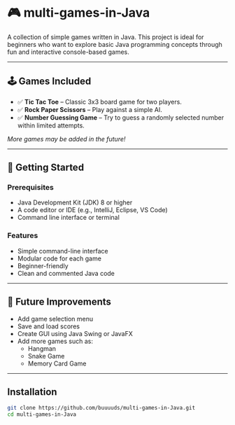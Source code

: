 # 🎮 multi-games-in-Java

A collection of simple games written in Java. This project is ideal for beginners who want to explore basic Java programming concepts through fun and interactive console-based games.

---

## 🕹️ Games Included

- ✅ **Tic Tac Toe** – Classic 3x3 board game for two players.  
- ✅ **Rock Paper Scissors** – Play against a simple AI.  
- ✅ **Number Guessing Game** – Try to guess a randomly selected number within limited attempts.

_More games may be added in the future!_

---

## 🚀 Getting Started

### Prerequisites

- Java Development Kit (JDK) 8 or higher  
- A code editor or IDE (e.g., IntelliJ, Eclipse, VS Code)  
- Command line interface or terminal  

### Features

- Simple command-line interface  
- Modular code for each game  
- Beginner-friendly  
- Clean and commented Java code  

---

## 📌 Future Improvements

- Add game selection menu  
- Save and load scores  
- Create GUI using Java Swing or JavaFX  
- Add more games such as:  
  - Hangman  
  - Snake Game  
  - Memory Card Game  

---

## Installation

```bash
git clone https://github.com/buuuuds/multi-games-in-Java.git
cd multi-games-in-Java
